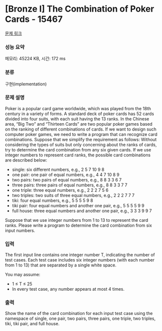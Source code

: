 # [Bronze I] The Combination of Poker Cards - 15467 

[문제 링크](https://www.acmicpc.net/problem/15467) 

### 성능 요약

메모리: 45224 KB, 시간: 172 ms

### 분류

구현(implementation)

### 문제 설명

<p>Poker is a popular card game worldwide, which was played from the 18th century in a variety of forms. A standard deck of poker cards has 52 cards divided into four suits, with each suit having the 13 ranks. In the Chinese area, “Big Two” and “Thirteen Cards” are two popular poker games based on the ranking of different combinations of cards. If we want to design such computer poker games, we need to write a program that can recognize card combinations. Suppose that we simplify the requirement as follows: Without considering the types of suits but only concerning about the ranks of cards, try to determine the card combination from any six given cards. If we use integer numbers to represent card ranks, the possible card combinations are described below:</p>

<ul>
	<li>single: six different numbers, e.g., 2 5 7 10 9 8</li>
	<li>one pair: one pair of equal numbers, e.g., 4 4 7 10 8 9</li>
	<li>two pairs: two pairs of equal numbers, e.g., 8 8 3 3 6 7</li>
	<li>three pairs: three pairs of equal numbers, e.g., 8 8 3 3 7 7</li>
	<li>one triple: three equal numbers, e.g., 2 2 2 7 5 6</li>
	<li>two triples: two suits of three equal numbers, e.g., 2 2 2 7 7 7</li>
	<li>tiki: four equal numbers, e.g., 5 5 5 5 9 8</li>
	<li>tiki pair: four equal numbers and another one pair, e.g., 5 5 5 5 9 9</li>
	<li>full house: three equal numbers and another one pair, e.g., 3 3 3 9 9 7</li>
</ul>

<p>Suppose that we use integer numbers from 1 to 13 to represent the card ranks. Please write a program to determine the card combination from six input numbers.</p>

### 입력 

 <p>The first input line contains one integer number T, indicating the number of test cases. Each test case includes six integer numbers (with each number from 1 to 13) that are separated by a single white space.</p>

<p>You may assume:</p>

<ul>
	<li>1 ≤ T ≤ 25</li>
	<li>In every test case, any number appears at most 4 times.</li>
</ul>

### 출력 

 <p>Show the name of the card combination for each input test case using the namespace of single, one pair, two pairs, three pairs, one triple, two triples, tiki, tiki pair, and full house.</p>

